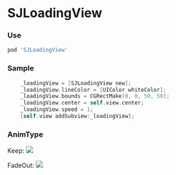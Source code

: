# SJLoadingView

### Use

```ruby
pod 'SJLoadingView'
```

### Sample
```Objective-C
    _loadingView = [SJLoadingView new];
    _loadingView.lineColor = [UIColor whiteColor];
    _loadingView.bounds = CGRectMake(0, 0, 50, 50);
    _loadingView.center = self.view.center;
    _loadingView.speed = 1;
    [self.view addSubview:_loadingView];
```

### AnimType
Keep:
<img src="https://github.com/changsanjiang/SJLoadingView/blob/master/Demo/SJLoadingViewProject/ex1.gif" />

FadeOut:
<img src="https://github.com/changsanjiang/SJLoadingView/blob/master/Demo/SJLoadingViewProject/ex.gif" />

